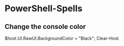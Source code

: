 # PowerShell-Spells

## Change the console color

$host.UI.RawUI.BackgroundColor = "Black"; Clear-Host
